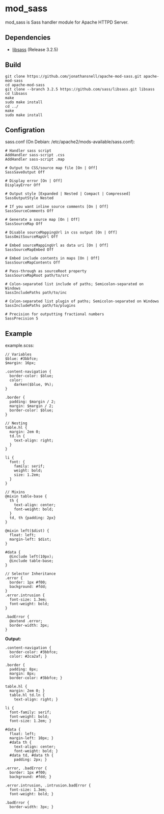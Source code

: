 # mod_sass

mod_sass is Sass handler module for Apache HTTPD Server.

## Dependencies

* [libsass](https://github.com/hcatlin/libsass/) (Release 3.2.5)

## Build

    git clone https://github.com/jonathansnell/apache-mod-sass.git apache-mod-sass
    cd apache-mod-sass
    git clone --branch 3.2.5 https://github.com/sass/libsass.git libsass
    cd libsass
    make
    sudo make install
    cd ../
    make
    sudo make install


## Configration

sass.conf (On Debian: /etc/apache2/mods-available/sass.conf):

    # Handler sass script
    AddHandler sass-script .css
    AddHandler sass-script .map

    # Output to CSS/source map file [On | Off]
    SassSaveOutput Off

    # Display error [On | Off]
    DisplayError Off

    # Output style [Expanded | Nested | Compact | Compressed]
    SassOutputStyle Nested

    # If you want inline source comments [On | Off]
    SassSourceComments Off

    # Generate a source map [On | Off]
    SassSourceMap Off

    # Disable sourceMappingUrl in css output [On | Off]
    SassOmitSourceMapUrl Off

    # Embed sourceMappingUrl as data uri [On | Off]
    SassSourceMapEmbed Off

    # Embed include contents in maps [On | Off]
    SassSourceMapContents Off

    # Pass-through as sourceRoot property
    SassSourceMapRoot path/to/src

    # Colon-separated list include of paths; Semicolon-separated on Windows
    SassIncludePaths path/to/inc

    # Colon-separated list plugin of paths; Semicolon-separated on Windows
    SassIncludePaths path/to/plugins

    # Precision for outputting fractional numbers
    SassPrecision 5

## Example

example.scss:

    // Variables
    $blue: #3bbfce;
    $margin: 16px;

    .content-navigation {
      border-color: $blue;
      color:
        darken($blue, 9%);
    }

    .border {
      padding: $margin / 2;
      margin: $margin / 2;
      border-color: $blue;
    }

    // Nesting
    table.hl {
      margin: 2em 0;
      td.ln {
        text-align: right;
      }
    }

    li {
      font: {
        family: serif;
        weight: bold;
        size: 1.2em;
      }
    }

    // Mixins
    @mixin table-base {
      th {
        text-align: center;
        font-weight: bold;
      }
      td, th {padding: 2px}
    }

    @mixin left($dist) {
      float: left;
      margin-left: $dist;
    }

    #data {
      @include left(10px);
      @include table-base;
    }

    // Selector Inheritance
    .error {
      border: 1px #f00;
      background: #fdd;
    }
    .error.intrusion {
      font-size: 1.3em;
      font-weight: bold;
    }

    .badError {
      @extend .error;
      border-width: 3px;
    }

**Output:**

    .content-navigation {
      border-color: #3bbfce;
      color: #2ca2af; }

    .border {
      padding: 8px;
      margin: 8px;
      border-color: #3bbfce; }

    table.hl {
      margin: 2em 0; }
      table.hl td.ln {
        text-align: right; }

    li {
      font-family: serif;
      font-weight: bold;
      font-size: 1.2em; }

    #data {
      float: left;
      margin-left: 10px; }
      #data th {
        text-align: center;
        font-weight: bold; }
      #data td, #data th {
        padding: 2px; }

    .error, .badError {
      border: 1px #f00;
      background: #fdd; }

    .error.intrusion, .intrusion.badError {
      font-size: 1.3em;
      font-weight: bold; }

    .badError {
      border-width: 3px; }
